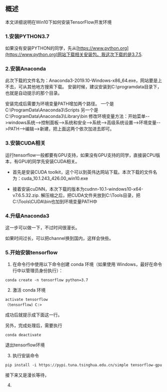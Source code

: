 ## 概述
本文详细说明在Win10下如何安装TensorFlow开发环境

### 1.安装PYTHON3.7
如果没有安装PYTHON的同学，先从[https://www.python.org](https://www.python.org)网站下载相关安装包。我这次下载的是3.7.5.

### 2.安装Anaconda
此次下载的文件名为：Anaconda3-2019.10-Windows-x86_64.exe，网站要是上不去，可从其他地方搜索下载。
安装时候，建议安装到C:\programdata目录下，也就是自动提示的那个目录。

安装完成后需要为环境变量PATH增加两个路径。
一个是C:\ProgramData\Anaconda3\Scripts
另一个是C:\ProgramData\Anaconda3\Library\bin
修改环境变量方法：开始菜单-->windows系统-->控制面板-->系统和安全-->系统-->高级系统设置-->环境变量-->PATH-->编辑-->新建，把上面这两个依次加进去即可。

### 3.安装CUDA相关

运行tensorflow一般都要有GPU支持，如果没有GPU支持的同学，直接装CPU版本，有GPU的同学先安装CUDA相关。

* 首先是安装CUDA toolkit，这个可以到英伟达网站下载。本次下载的文件名为：cuda_10.1.243_426.00_win10.exe

* 接着安装cuDNN，本次下载的版本为cudnn-10.1-windows10-x64-v7.6.5.32.zip.
解压缩之后，把CUDA文件夹放到C:\Tools目录，把C:\Tools\CUDA\bin也加到环境变量PATH中

### 4.升级Anaconda3
这一步可以做一下，不过时间很漫长。

如果时间过长，可以把channel换到国内，这样会快些。


### 5.开始安装tensorflow

1. 在命令行中使用以下命令创建 conda 环境（如果使用 Windows，最好在命令行中以管理员身份执行）：
```
conda create -n tensorflow python=3.7
```
2. 激活 conda 环境
```
activate tensorflow
（tensorflow）C:>
```
成功后就提示成下面这一行。


另外，完成处理后，需要执行
```
conda deactivate
```
退出tensorflow环境

3. 执行安装命令
```
pip install -i https://pypi.tuna.tsinghua.edu.cn/simple tensorflow-gpu
```
接下来又是漫长等待，

4. 